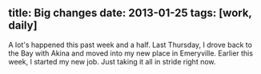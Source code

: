 title: Big changes
date: 2013-01-25
tags: [work, daily]
---

A lot's happened this past week and a half. Last Thursday, I drove back to the Bay with Akina and moved into my new place in Emeryville. Earlier this week, I started my new job. Just taking it all in stride right now.
